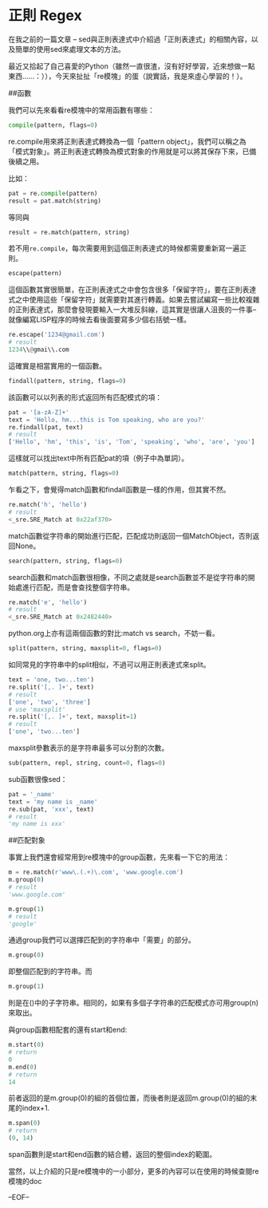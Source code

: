 # 正則 Regex


在我之前的一篇文章 – sed與正則表達式中介紹過「正則表達式」的相關內容，以及簡單的使用sed來處理文本的方法。

最近又拾起了自己喜愛的Python（雖然一直很渣，沒有好好學習，近來想做一點東西……：）），今天來扯扯「re模塊」的蛋（說實話，我是來虛心學習的！）。

##函數

我們可以先來看看re模塊中的常用函數有哪些：

```py
compile(pattern, flags=0)
```

re.compile用來將正則表達式轉換為一個「pattern object」，我們可以稱之為「模式對象」。將正則表達式轉換為模式對象的作用就是可以將其保存下來，已備後續之用。

比如：

```py
pat = re.compile(pattern)
result = pat.match(string)
```

等同與

```py
result = re.match(pattern, string)
```

若不用`re.compile`，每次需要用到這個正則表達式的時候都需要重新寫一遍正則。

```py
escape(pattern)
```

這個函數其實很簡單，在正則表達式之中會包含很多「保留字符」，要在正則表達式之中使用這些「保留字符」就需要對其進行轉義。如果去嘗試編寫一些比較複雜的正則表達式，那麼會發現要輸入一大堆反斜線，這其實是很讓人沮喪的一件事–就像編寫LISP程序的時候去看後面要寫多少個右括號一樣。

```py
re.escape('1234@gmail.com')
# result
1234\\@gmai\\.com
```

這確實是相當實用的一個函數。

```py
findall(pattern, string, flags=0)
```

該函數可以以列表的形式返回所有匹配模式的項：

```py
pat = '[a-zA-Z]+'
text = 'Hello, hm...this is Tom speaking, who are you?'
re.findall(pat, text)
# result
['Hello', 'hm', 'this', 'is', 'Tom', 'speaking', 'who', 'are', 'you']
```

這樣就可以找出text中所有匹配pat的項（例子中為單詞）。

```py
match(pattern, string, flags=0)
```

乍看之下，會覺得match函數和findall函數是一樣的作用，但其實不然。

```py
re.match('h', 'hello')
# result
<_sre.SRE_Match at 0x22af370>
```

match函數從字符串的開始進行匹配，匹配成功則返回一個MatchObject，否則返回None。

```py
search(pattern, string, flags=0)
```

search函數和match函數很相像，不同之處就是search函數並不是從字符串的開始處進行匹配，而是會查找整個字符串。

```py
re.match('e', 'hello')
# result
<_sre.SRE_Match at 0x2482440>
```

python.org上亦有這兩個函數的對比:match vs search，不妨一看。

```py
split(pattern, string, maxsplit=0, flags=0)
```

如同常見的字符串中的split相似，不過可以用正則表達式來split。

```py
text = 'one, two...ten')
re.split('[,. ]+', text)
# result
['one', 'two', 'three']
# use 'maxsplit'
re.split('[,. ]+', text, maxsplit=1)
# result
['one', 'two...ten']
```

maxsplit參數表示的是字符串最多可以分割的次數。

```py
sub(pattern, repl, string, count=0, flags=0)
```

sub函數很像sed：


```py
pat = '_name'
text = 'my name is _name'
re.sub(pat, 'xxx', text)
# result
'my name is xxx'
```

##匹配對象

事實上我們還會經常用到re模塊中的group函數，先來看一下它的用法：

```py
m = re.match(r'www\.(.+)\.com', 'www.google.com')
m.group(0)
# result
'www.google.com'

m.group(1)
# result
'google'
```

通過group我們可以選擇匹配到的字符串中「需要」的部分。

```py
m.group(0)
```

即整個匹配到的字符串。而

```py
m.group(1)
```

則是在()中的子字符串。相同的，如果有多個子字符串的匹配模式亦可用group(n)來取出。

與group函數相配套的還有start和end:

```py
m.start(0)
# return
0
m.end(0)
# return
14
```

前者返回的是m.group(0)的組的首個位置，而後者則是返回m.group(0)的組的末尾的index+1.

```py
m.span(0)
# return
(0, 14)
```

span函數則是start和end函數的結合體，返回的整個index的範圍。

當然，以上介紹的只是re模塊中的一小部分，更多的內容可以在使用的時候查閱re模塊的doc

–EOF–